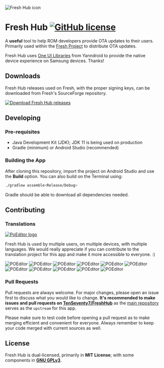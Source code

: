 ![Fresh Hub icon](https://github.com/TenSeventy7/FreshHub/raw/main/app/src/main/res/mipmap-xxxhdpi/ic_launcher_fresh_hub_round.png)
# Fresh Hub [![GitHub license](https://img.shields.io/github/license/TenSeventy7/FreshHub?style=flat-square)](https://github.com/TenSeventy7/FreshHub/blob/main/LICENSE)

A **useful** tool to help ROM developers provide OTA updates to their users. Primarily used within the [Fresh Project](https://github.com/FreshROMs) to distribute OTA updates.

Fresh Hub uses [One UI Libraries](https://github.com/Yanndroid/SamsungOneUi) from Yanndroid to provide the native device experience on Samsung devices. Thanks!

## Downloads

Fresh Hub releases used on Fresh, with the proper signing keys, can be downloaded from Fresh's SourceForge repository.

[![Download Fresh Hub releases](https://a.fsdn.com/con/app/sf-download-button)](https://sourceforge.net/projects/freshroms/files/Hub/)

## Developing

### Pre-requisites
* Java Development Kit (JDK); JDK 11 is being used on production
* Gradle (minimum) or Android Studio (recommended)

### Building the App

After cloning this repository, import the project on Android Studio and use the **Build** option. You can also build on the Terminal using:
```bash
./gradlew assemble<Release/Debug>
```
Gradle should be able to download all dependencies needed.

## Contributing
### Translations

[![PoEditor logo](https://poeditor.uservoice.com/logo/logo/design_setting/112785/original/logo-300x100.png)](https://poeditor.com/join/project?hash=FaggmiPcwF)

Fresh Hub is used by multiple users, on multiple devices, with multiple languages. We would really appreciate if you can contribute to the translation project for this app and make it more accessible to everyone. :)

![POEditor](https://img.shields.io/poeditor/progress/433993/en?style=flat-square&token=736f2341e677030e2814baeaf49c1f34) ![POEditor](https://img.shields.io/poeditor/progress/433993/fil?style=flat-square&token=736f2341e677030e2814baeaf49c1f34) ![POEditor](https://img.shields.io/poeditor/progress/433993/de?style=flat-square&token=736f2341e677030e2814baeaf49c1f34) ![POEditor](https://img.shields.io/poeditor/progress/433993/fr?style=flat-square&token=736f2341e677030e2814baeaf49c1f34) ![POEditor](https://img.shields.io/poeditor/progress/433993/ro?style=flat-square&token=736f2341e677030e2814baeaf49c1f34) ![POEditor](https://img.shields.io/poeditor/progress/433993/tr?style=flat-square&token=736f2341e677030e2814baeaf49c1f34)  ![POEditor](https://img.shields.io/poeditor/progress/433993/ru?style=flat-square&token=736f2341e677030e2814baeaf49c1f34) ![POEditor](https://img.shields.io/poeditor/progress/433993/hi?style=flat-square&token=736f2341e677030e2814baeaf49c1f34) ![POEditor](https://img.shields.io/poeditor/progress/433993/pl?style=flat-square&token=736f2341e677030e2814baeaf49c1f34) ![POEditor](https://img.shields.io/poeditor/progress/433993/ar?style=flat-square&token=736f2341e677030e2814baeaf49c1f34) ![POEditor](https://img.shields.io/poeditor/progress/433993/es?style=flat-square&token=736f2341e677030e2814baeaf49c1f34)

### Pull Requests

Pull requests are always welcome. For major changes, please open an issue first to discuss what you would like to change. **It's recommended to make issues and pull requests on [TenSeventy7/FreshHub](https://github.com/TenSeventy7/FreshHub)** as the [main repository](https://github.com/Yanndroid/FreshHub) serves as the `upstream` for this app.

Please make sure to test code before opening a pull request as to make merging efficient and convenient for everyone. Always remember to keep your code merged with current sources as well.

## License
Fresh Hub is dual-licensed, primarily in **MIT License**; with some components in [**GNU GPLv3**](https://choosealicense.com/licenses/gpl-3.0/).
